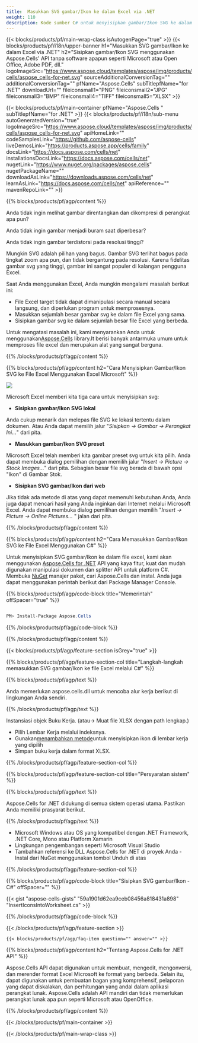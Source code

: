 ```yaml
---
title:  Masukkan SVG gambar/Ikon ke dalam Excel via .NET
weight: 110
description: Kode sumber C# untuk menyisipkan gambar/Ikon SVG ke dalam Excel pada Kerangka Kerja .NET, Inti .NET, Mono atau Platform Xamarin.
---
```

{{< blocks/products/pf/main-wrap-class isAutogenPage="true" >}}
{{< blocks/products/pf/i18n/upper-banner h1="Masukkan SVG gambar/Ikon ke dalam Excel via .NET" h2="Sisipkan gambar/Ikon SVG menggunakan Aspose.Cells\' API tanpa software apapun seperti Microsoft atau Open Office, Adobe PDF, dll." logoImageSrc="https://www.aspose.cloud/templates/aspose/img/products/cells/aspose_cells-for-net.svg" sourceAdditionalConversionTag="" additionalConversionTag="" pfName="Aspose.Cells" subTitlepfName="for .NET" downloadUrl="" fileiconsmall1="PNG" fileiconsmall2="JPG" fileiconsmall3="BMP" fileiconsmall4="TIFF" fileiconsmall5="XLSX" >}}

{{< blocks/products/pf/main-container pfName="Aspose.Cells " subTitlepfName="for .NET" >}}
{{< blocks/products/pf/i18n/sub-menu autoGeneratedVersion="true" logoImageSrc="https://www.aspose.cloud/templates/aspose/img/products/cells/aspose_cells-for-net.svg" apiHomeLink="" codeSamplesLink="https://github.com/aspose-cells" liveDemosLink="https://products.aspose.app/cells/family" docsLink="https://docs.aspose.com/cells/net" installationsDocsLink="https://docs.aspose.com/cells/net" nugetLink="https://www.nuget.org/packages/aspose.cells" nugetPackageName="" downloadAsLink="https://downloads.aspose.com/cells/net" learnAsLink="https://docs.aspose.com/cells/net" apiReference="" mavenRepoLink="" >}}

{{% blocks/products/pf/agp/content %}}

Anda tidak ingin melihat gambar direntangkan dan dikompresi di perangkat apa pun?

Anda tidak ingin gambar menjadi buram saat diperbesar?

Anda tidak ingin gambar terdistorsi pada resolusi tinggi?

Mungkin SVG adalah pilihan yang bagus. Gambar SVG terlihat bagus pada tingkat zoom apa pun, dan tidak bergantung pada resolusi. Karena fidelitas gambar svg yang tinggi, gambar ini sangat populer di kalangan pengguna Excel.

Saat Anda menggunakan Excel, Anda mungkin mengalami masalah berikut ini:

+ File Excel target tidak dapat dimanipulasi secara manual secara langsung, dan diperlukan program untuk memprosesnya.
+ Masukkan sejumlah besar gambar svg ke dalam file Excel yang sama.
+ Sisipkan gambar svg ke dalam sejumlah besar file Excel yang berbeda.

 Untuk mengatasi masalah ini, kami menyarankan Anda untuk menggunakan[Aspose.Cells](https://products.aspose.com/cells/) library.It berisi banyak antarmuka umum untuk memproses file excel dan merupakan alat yang sangat berguna.

{{% /blocks/products/pf/agp/content %}}

{{% blocks/products/pf/agp/content h2="Cara Menyisipkan Gambar/Ikon SVG ke File Excel Menggunakan Excel Microsoft" %}}

![](/cells/id/net/icons/insert-icons-to-excel/sample.png)

Microsoft Excel memberi kita tiga cara untuk menyisipkan svg:

+  **Sisipkan gambar/Ikon SVG lokal**

Anda cukup menarik dan melepas file SVG ke lokasi tertentu dalam dokumen. Atau Anda dapat memilih jalur "*Sisipkan -> Gambar -> Perangkat Ini...*" dari pita.

+  **Masukkan gambar/Ikon SVG preset**

Microsoft Excel telah memberi kita gambar preset svg untuk kita pilih. Anda dapat membuka dialog pemilihan dengan memilih jalur "*Insert -> Picture -> Stock Images...*" dari pita. Sebagian besar file svg berada di bawah opsi "Ikon" di Gambar Stok.

+  **Sisipkan SVG gambar/Ikon dari web**

Jika tidak ada metode di atas yang dapat memenuhi kebutuhan Anda, Anda juga dapat mencari hasil yang Anda inginkan dari Internet melalui Microsoft Excel. Anda dapat membuka dialog pemilihan dengan memilih "*Insert -> Picture -> Online Pictures...* " jalan dari pita.

{{% /blocks/products/pf/agp/content %}}

{{% blocks/products/pf/agp/content h2="Cara Memasukkan Gambar/Ikon SVG ke File Excel Menggunakan C#" %}}

 Untuk menyisipkan SVG gambar/Ikon ke dalam file excel, kami akan menggunakan
 [Aspose.Cells for .NET](https://products.aspose.com/cells/net) 
 API yang kaya fitur, kuat dan mudah digunakan manipulasi dokumen dan splitter API untuk platform C#. Membuka
 [NuGet](https://www.nuget.org/packages/aspose.cells) 
 manajer paket, cari
 Aspose.Cells 
 dan instal. Anda juga dapat menggunakan perintah berikut dari Package Manager Console.

{{% blocks/products/pf/agp/code-block title="Memerintah" offSpacer="true" %}}

```cs

PM> Install-Package Aspose.Cells

```

{{% /blocks/products/pf/agp/code-block %}}

{{% /blocks/products/pf/agp/content %}}

{{< blocks/products/pf/agp/feature-section isGrey="true" >}}

{{% blocks/products/pf/agp/feature-section-col title="Langkah-langkah memasukkan SVG gambar/Ikon ke file Excel melalui C#" %}}

{{% blocks/products/pf/agp/text %}}

Anda memerlukan aspose.cells.dll untuk mencoba alur kerja berikut di lingkungan Anda sendiri.

{{% /blocks/products/pf/agp/text %}}

Instansiasi objek Buku Kerja. (atau-> Muat file XLSX dengan path lengkap.)
+ Pilih Lembar Kerja melalui indeksnya.
 + Gunakan[menambahkan metode](https://reference.aspose.com/cells/net/aspose.cells.drawing/shapecollection/methods/addicons)untuk menyisipkan ikon di lembar kerja yang dipilih
+ Simpan buku kerja dalam format XLSX.

{{% /blocks/products/pf/agp/feature-section-col %}}

{{% blocks/products/pf/agp/feature-section-col title="Persyaratan sistem" %}}

{{% blocks/products/pf/agp/text %}}

 Aspose.Cells for .NET didukung di semua sistem operasi utama. Pastikan Anda memiliki prasyarat berikut.

{{% /blocks/products/pf/agp/text %}}

-  Microsoft Windows atau OS yang kompatibel dengan .NET Framework, .NET Core, Mono atau Platform Xamarin
-  Lingkungan pengembangan seperti Microsoft Visual Studio
-  Tambahkan referensi ke DLL Aspose.Cells for .NET di proyek Anda - Instal dari NuGet menggunakan tombol Unduh di atas

{{% /blocks/products/pf/agp/feature-section-col %}}

{{% blocks/products/pf/agp/code-block title="Sisipkan SVG gambar/Ikon - C#" offSpacer="" %}}

{{< gist "aspose-cells-gists" "59a1901d62ea9ceb08456a818431a898" "InsertIconsIntoWorksheet.cs" >}}

{{% /blocks/products/pf/agp/code-block %}}

{{< /blocks/products/pf/agp/feature-section >}}

    {{< blocks/products/pf/agp/faq-item question="" answer="" >}}
 

<!-- aboutfile Starts -->

{{% blocks/products/pf/agp/content h2="Tentang Aspose.Cells for .NET API" %}}

 Aspose.Cells API dapat digunakan untuk membuat, mengedit, mengonversi, dan merender format Excel Microsoft ke format yang berbeda. Selain itu, dapat digunakan untuk pembuatan bagan yang komprehensif, pelaporan yang dapat diskalakan, dan perhitungan yang andal dalam aplikasi perangkat lunak. Aspose.Cells adalah API mandiri dan tidak memerlukan perangkat lunak apa pun seperti Microsoft atau OpenOffice.

{{% /blocks/products/pf/agp/content %}}



<!-- aboutfile Ends -->
<!--
{{< blocks/products/pf/agp/other-supported-section title="Other Supported Splitting Formats" subTitle="Using C#, One can also split large file into chunks of many other file formats including." >}}

{{< blocks/products/pf/agp/other-supported-section-item href="https://products.aspose.com/cells/net/splitter/ods/" name="ODS" description="OpenDocument Spreadsheet File" >}}
{{< blocks/products/pf/agp/other-supported-section-item href="https://products.aspose.com/cells/net/splitter/xls/" name="XLS" description="Excel Binary Format" >}}
{{< blocks/products/pf/agp/other-supported-section-item href="https://products.aspose.com/cells/net/splitter/xlsb/" name="XLSB" description="Binary Excel Workbook File" >}}
{{< blocks/products/pf/agp/other-supported-section-item href="https://products.aspose.com/cells/net/splitter/xlsm/" name="XLSM" description="Spreadsheet File" >}}

{{< /blocks/products/pf/agp/other-supported-section >}}

-->

{{< /blocks/products/pf/main-container >}}
    
{{< /blocks/products/pf/main-wrap-class >}}
